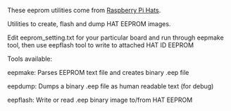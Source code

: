These eeprom utilities come from [Raspberry Pi Hats](https://github.com/raspberrypi/hats/).

Utilities to create, flash and dump HAT EEPROM images.

Edit eeprom_setting.txt for your particular board and run through
eepmake tool, then use eepflash tool to write to attached HAT ID EEPROM

Tools available:

 eepmake: Parses EEPROM text file and creates binary .eep file

 eepdump: Dumps a binary .eep file as human readable text (for debug)

 eepflash: Write or read .eep binary image to/from HAT EEPROM
